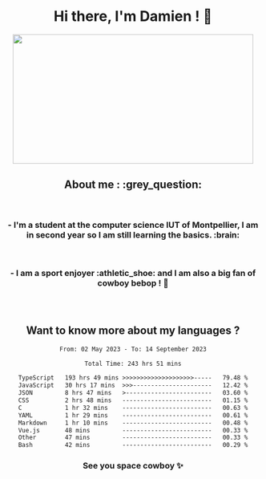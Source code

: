 <div align="center">
<h1>Hi there, I'm Damien ! 👋 </h1>
<img src="https://media.giphy.com/media/11KzOet1ElBDz2/giphy.gif" width="480" height="258" /> 
 <h2>About me : :grey_question: </h2>
 <br>
<h3>- I'm a student at the computer science IUT of Montpellier, I am in second year so I am still learning the basics. :brain: </h3>
 <br>
<h3>- I am a sport enjoyer :athletic_shoe: and I am also a big fan of cowboy bebop ! 🤠 <h3>
 <br>
 
  <h2>Want to know more about my languages ?</h2>

 <!--START_SECTION:waka-->

```txt
From: 02 May 2023 - To: 14 September 2023

Total Time: 243 hrs 51 mins

TypeScript   193 hrs 49 mins >>>>>>>>>>>>>>>>>>>>-----   79.48 %
JavaScript   30 hrs 17 mins  >>>----------------------   12.42 %
JSON         8 hrs 47 mins   >------------------------   03.60 %
CSS          2 hrs 48 mins   -------------------------   01.15 %
C            1 hr 32 mins    -------------------------   00.63 %
YAML         1 hr 29 mins    -------------------------   00.61 %
Markdown     1 hr 10 mins    -------------------------   00.48 %
Vue.js       48 mins         -------------------------   00.33 %
Other        47 mins         -------------------------   00.33 %
Bash         42 mins         -------------------------   00.29 %
```

<!--END_SECTION:waka-->
 
 
 <!--
 <p align="center">
           <img src="https://wakatime.com/share/@b21fb822-1b1e-4a56-b3ac-d647f03795fd/3d8fc332-54a6-4d29-9469-965955d6e018.svg"/>
 </p>
 <p align="center">
  <img src="https://wakatime.com/share/@b21fb822-1b1e-4a56-b3ac-d647f03795fd/5d7b153c-4137-40c1-8270-25e516f9619c.svg"/>
 </p>
 -->
 
<h3> See you space cowboy ✨ </h3>

</div>


 
